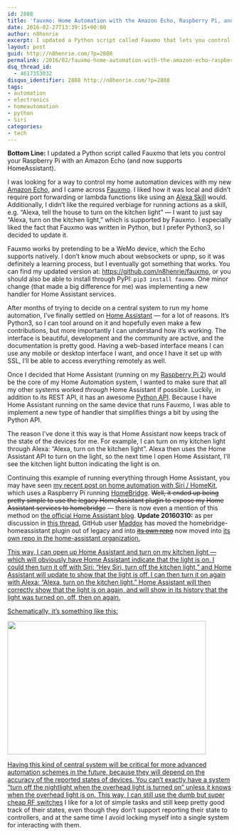 ```yaml
---
id: 2808
title: 'fauxmo: Home Automation with the Amazon Echo, Raspberry Pi, and HomeAssistant'
date: 2016-02-27T13:39:15+00:00
author: n8henrie
excerpt: I updated a Python script called Fauxmo that lets you control your Raspberry Pi with an Amazon Echo (and supports HomeAssistant).
layout: post
guid: http://n8henrie.com/?p=2808
permalink: /2016/02/fauxmo-home-automation-with-the-amazon-echo-raspberry-pi-and-homeassistant/
dsq_thread_id:
  - 4617353032
disqus_identifier: 2808 http://n8henrie.com/?p=2808
tags:
- automation
- electronics
- homeautomation
- python
- Siri
categories:
- tech
---
```

**Bottom Line:** I updated a Python script called Fauxmo that lets you control your Raspberry Pi with an Amazon Echo (and now supports HomeAssistant).<!--more-->

I was looking for a way to control my home automation devices with my new <a href="http://amzn.to/1QDBUlF" target="_blank">Amazon Echo</a>, and I came across <a href="https://github.com/makermusings/fauxmo" target="_blank">Fauxmo</a>. I liked how it was local and didn’t require port forwarding or lambda functions like using an <a href="https://developer.amazon.com/public/solutions/alexa" target="_blank">Alexa Skill</a> would. Additionally, I didn’t like the required verbiage for running actions as a skill, e.g. “Alexa, tell the house to turn on the kitchen light” — I want to just say “Alexa, turn on the kitchen light,” which is supported by Fauxmo. I especially liked the fact that Fauxmo was written in Python, but I prefer Python3, so I decided to update it.

Fauxmo works by pretending to be a WeMo device, which the Echo supports natively. I don’t know much about websockets or upnp, so it was definitely a learning process, but I eventually got something that works. You can find my updated version at: <a href="https://github.com/n8henrie/fauxmo" target="_blank">https://github.com/n8henrie/fauxmo</a>, or you should also be able to install through PyPI: `pip3 install fauxmo`. One minor change (that made a big difference for me) was implementing a new handler for Home Assistant services.

After months of trying to decide on a central system to run my home automation, I’ve finally settled on <a href="https://home-assistant.io/" target="_blank">Home Assistant</a> — for a lot of reasons. It’s Python3, so I can tool around on it and hopefully even make a few contributions, but more importantly I can understand how it’s working. The interface is beautiful, development and the community are active, and the documentation is pretty good. Having a web-based interface means I can use any mobile or desktop interface I want, and once I have it set up with SSL, I’ll be able to access everything remotely as well.

Once I decided that Home Assistant (running on my <a href="http://amzn.to/1QDCfok" target="_blank">Raspberry Pi 2</a>) would be the core of my Home Automation system, I wanted to make sure that all my other systems worked _through_ Home Assistant if possible. Luckily, in addition to its REST API, it has an awesome <a href="https://home-assistant.io/developers/python_api" target="_blank">Python API</a>. Because I have Home Assistant running on the same device that runs Fauxmo, I was able to implement a new type of handler that simplifies things a bit by using the Python API.

The reason I’ve done it this way is that Home Assistant now keeps track of the state of the devices for me. For example, I can turn on my kitchen light through Alexa: “Alexa, turn on the kitchen light”. Alexa then uses the Home Assistant API to turn on the light, so the next time I open Home Assistant, I’ll see the kitchen light button indicating the light is on.

Continuing this example of running everything through Home Assistant, you may have seen [my recent post on home automation with Siri / HomeKit](http://n8henrie.com/2015/12/control-an-rf-outlet-with-siri-via-homebridge/), which uses a Raspberry Pi running <a href="https://github.com/nfarina/homebridge" target="_blank">HomeBridge</a>. <del datetime="2016-03-10T17:46:43+00:00">Well, it ended up being pretty simple to use the legacy HomeAssistant plugin to expose my Home Assistant services to homebridge</del> — there is now even a mention of this method on <a href="https://home-assistant.io/blog/#integrating-home-assistant-with-homekit" target="_blank">the official Home Assistant blog</a>. **Update 20160310:** as per discussion in [this thread](https://github.com/nfarina/homebridge-legacy-plugins/issues/24#issuecomment-194109178), GitHub user [Maddox](https://github.com/maddox) has moved the homebridge-homeassistant plugin out of legacy and into <del><a href="https://github.com/maddox/homebridge-homeassistant" target="_blank">its own repo</a></del> now moved into  <a href="https://github.com/home-assistant/homebridge-homeassistant" target="_blank">its own repo in the home-assistant organization.</p> 

<p>
  This way, I can open up Home Assistant and turn on my kitchen light — which will obviously have Home Assistant indicate that the light is on. I could then turn it off with Siri: “Hey Siri, turn off the kitchen light,” and Home Assistant will update to show that the light is off. I can then turn it on again with Alexa: “Alexa, turn on the kitchen light.” Home Assistant will then correctly show that the light is on again, and will show in its history that the light was turned on, off, then on again.
</p>

<p>
  Schematically, it’s something like this:
</p>

<img class="" src="{{ site.url }}/uploads/2016/02/20160227_Untitled.png" alt="" width="446" height="300" /> 

<p>
  Having this kind of central system will be critical for more advanced automation schemes in the future, because they will depend on the accuracy of the reported states of devices. You can’t exactly have a system “turn off the nightlight when the overhead light is turned on” unless it knows when the overhead light is on. This way, I can still use the dumb but <a href="http://amzn.to/1QDE58O" target="_blank">super cheap RF switches</a> I like for a lot of simple tasks and still keep pretty good track of their states, even though they don’t support reporting their state to controllers, and at the same time I avoid locking myself into a single system for interacting with them.
</p>